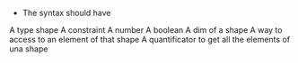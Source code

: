 - The syntax should have

A type shape
A constraint
A number
A boolean
A dim of a shape
A way to access to an element of that shape
A quantificator to get all the elements of una shape
